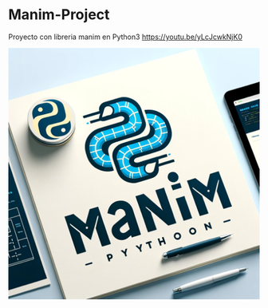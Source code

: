 # Manim-Project
Proyecto con libreria manim en Python3
<https://youtu.be/yLcJcwkNjK0>

<p align="center">
<img src="https://github.com/MikeRega7/Manim-Project/blob/main/icon.png">
</p>
